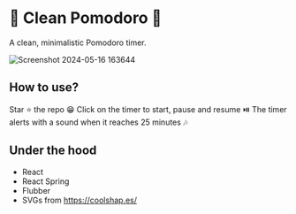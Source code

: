# 🍅 Clean Pomodoro 🍅
A clean, minimalistic Pomodoro timer.

![Screenshot 2024-05-16 163644](https://github.com/snippetkid/clean-pomodoro/assets/16718733/5eb143ff-f9df-4bc1-aee0-5ab8cb85ce49)

## How to use?

Star ⭐ the repo 😁
Click on the timer to start, pause and resume ⏯️
The timer alerts with a sound when it reaches 25 minutes 🎶

## Under the hood
- React
- React Spring
- Flubber
- SVGs from https://coolshap.es/
